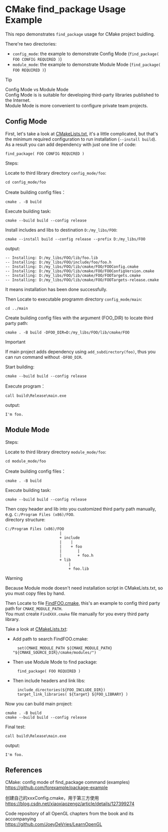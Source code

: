 
# CMake find_package Usage Example

This repo demonstrates `find_package` usage for CMake project buidling.

There're two directories:
+ `config_mode`: the example to demonstrate Config Mode (`find_package( FOO CONFIG REQUIRED )`)
+ `module_mode`: the example to demonstrate Module Mode (`find_package( FOO REQUIRED )`)

> [!TIP]
> Config Mode vs Module Mode  
> Config Mode is is suitable for developing third-party libraries published to the Internet.  
> Module Mode is more convenient to configure private team projects.

## Config Mode

First, let's take a look at [CMakeLists.txt](config_mode/foo/CMakeLists.txt), it's a little complicated, but that's the minimum required configuration to run installation (`--install build`).  
As a result you can add dependency with just one line of code:

    find_package( FOO CONFIG REQUIRED )

Steps:

Locate to third library directory `config_mode/foo`:

    cd config_mode/foo

Create building config files：

    cmake . -B build

Execute building task:

    cmake --build build --config release

Install includes and libs to destination `D:/my_libs/FOO`:

    cmake --install build --config release --prefix D:/my_libs/FOO

output:
```
-- Installing: D:/my_libs/FOO/lib/foo.lib
-- Installing: D:/my_libs/FOO/include/foo/foo.h
-- Installing: D:/my_libs/FOO/lib/cmake/FOO/FOOConfig.cmake
-- Installing: D:/my_libs/FOO/lib/cmake/FOO/FOOConfigVersion.cmake
-- Installing: D:/my_libs/FOO/lib/cmake/FOO/FOOTargets.cmake
-- Installing: D:/my_libs/FOO/lib/cmake/FOO/FOOTargets-release.cmake
```
It means installation has been done successfully.

Then Locate to executable programm directory `config_mode/main`:

    cd ../main

Create building config files with the argument (FOO_DIR) to locate third party path:

    cmake . -B build -DFOO_DIR=D:/my_libs/FOO/lib/cmake/FOO

> [!IMPORTANT]  
> If main project adds dependency using `add_subdirectory(foo)`, thus you can run command without `-DFOO_DIR`.

Start building:

    cmake --build build --config release

Execute program：

    call build\Release\main.exe

output:
```
I'm foo.
```

## Module Mode

Steps:

Locate to third library directory `module_mode/foo`:

    cd module_mode/foo

Create building config files：

    cmake . -B build

Execute building task:

    cmake --build build --config release

Then copy header and lib into you customized third party path manually, e.g. `C:/Program Files (x86)/FOO`.  
directory structure:
```
C:/Program Files (x86)/FOO
                        |
                        + include
                        |    |
                        |    + foo
                        |       |
                        |       + foo.h
                        + lib
                            |
                            + foo.lib
```

> [!WARNING]  
> Because Module mode doesn't need installation script in CMakeLists.txt, so you must copy files by hand.

Then Locate to file [FindFOO.cmake](module_mode/main/cmake/modules/FindFOO.cmake), this's an example to config third party path for `CMAKE_MODULE_PATH`.  
You must create `FindXXX.cmake` file manually for you every third party library.

Take a look at [CMakeLists.txt](module_mode/main/CMakeLists.txt):
+ Add path to search FindFOO.cmake:

        set(CMAKE_MODULE_PATH ${CMAKE_MODULE_PATH} "${CMAKE_SOURCE_DIR}/cmake/modules/")

+ Then use Module Mode to find package:

        find_package( FOO REQUIRED )

+ Then include headers and link libs:

        include_directories(${FOO_INCLUDE_DIR})
        target_link_libraries( ${target} ${FOO_LIBRARY} )

Now you can build main project:

    cmake . -B build
    cmake --build build --config release

Final test:

    call build\Release\main.exe

output:
```
I'm foo.
```

## References

CMake: config mode of find_package command (examples)  
https://github.com/forexample/package-example

创建自己的xxxConfig.cmake，用于第三方使用  
https://blog.csdn.net/xiaoxiaozengz/article/details/127399274

Code repository of all OpenGL chapters from the book and its accompanying  
https://github.com/JoeyDeVries/LearnOpenGL